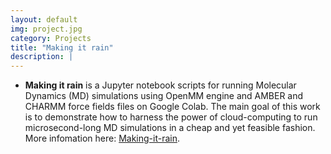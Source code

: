 ```yaml
---
layout: default
img: project.jpg
category: Projects
title: "Making it rain"
description: |
---
```


* __Making it rain__ is a Jupyter notebook scripts for running Molecular Dynamics (MD) simulations using OpenMM engine and AMBER and CHARMM force fields files on Google Colab. The main goal of this work is to demonstrate how to harness the power of cloud-computing to run microsecond-long MD simulations in a cheap and yet feasible fashion. More infomation here: [Making-it-rain](https://pablo-arantes.github.io/making-it-rain/).
